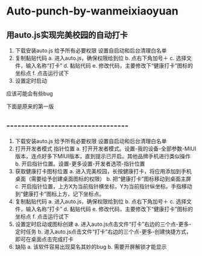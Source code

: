 # Auto-punch-by-wanmeixiaoyuan
## 用auto.js实现完美校园的自动打卡
1. 下载安装auto.js 给予所有必要权限 设置自启动和后台清理白名单
2. 复制黏贴代码
	a. 进入auto.js，确保权限给到位
	b. 点右下角加号＋
	c. 选择文件，输入名称“打卡”
	d. 黏贴代码
	e. 修改代码，主要修改下“健康打卡”图标的坐标点
	f. 点击运行试下	
3. 设置定时启动



应该可能会有些bug


下面是原来的第一版
## ---------------------------------
1. 下载安装auto.js 给予所有必要权限 设置自启动和后台清理白名单
2. 打开开发者模式 指针位置
	a. 打开开发者模式。设置-我的设备-全部参数-MIUI版本，连点好多下MIUI版本，直到提示已开启。其他品牌手机进行类似操作
	b. 开启指针位置。设置-更多设置-开发者选项-指针位置
3. 获取健康打卡图标位置
	a. 进入完美校园，长按健康打卡，将应用添加到手机桌面（需要给予创建桌面图标的权限）
	b. 把“健康打卡”图标移动到桌面主屏	
	c. 开启指针位置，上方X为当前指针横坐标，Y为当前指针纵坐标。手指移动到“健康打卡”图标上方，记下坐标点。
4. 复制黏贴代码
	a. 进入auto.js，确保权限给到位
	b. 点右下角加号＋
	c. 选择文件，输入名称“打卡”
	d. 黏贴代码
	e. 修改代码，主要修改下“健康打卡”图标的坐标点
	f. 点击运行试下		
5. 设置定时启动或图标创建
	a. 进入auto.js点击文件“打卡”右边的三个点-更多-定时任务
	b. 进入auto.js点击文件“打卡”右边的三个点-更多-创建快捷方式，即可在桌面点击完成打卡
6. 缺陷
	a. 该软件容易出现莫名其妙的bug
	b. 需要开屏解锁才能显示
